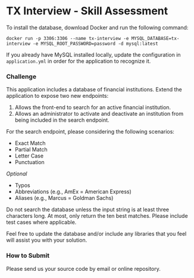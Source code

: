 # TX Interview - Skill Assessment

To install the database, download Docker and run the following command:
```$xslt
docker run -p 3306:3306 --name tx-interview -e MYSQL_DATABASE=tx-interview -e MYSQL_ROOT_PASSWORD=password -d mysql:latest
```
If you already have MySQL installed locally, update the configuration in `application.yml` in order for the application to recognize it.

### Challenge
This application includes a database of financial institutions. 
Extend the application to expose two new endpoints:
1. Allows the front-end to search for an active financial institution.
2. Allows an administrator to activate and deactivate an institution from being included in the
 search endpoint.

For the search endpoint, please considering the following scenarios:
* Exact Match
* Partial Match
* Letter Case
* Punctuation

*Optional*
* Typos
* Abbreviations (e.g., AmEx = American Express)
* Aliases (e.g., Marcus = Goldman Sachs)

Do not search the database unless the input string is at least three characters long. 
At most, only return the ten best matches.  Please include test cases where applicable.

Feel free to update the database and/or include any libraries that you feel will assist you with your solution.

### How to Submit
Please send us your source code by email or online repository.
